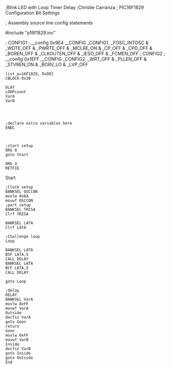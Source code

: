 ;Blink LED with Loop Timer Delay
;Christie Carranza
; PIC16F1829 Configuration Bit Settings

; Assembly source line config statements

#include "p16f1829.inc"

; CONFIG1
; __config 0x9E4
 __CONFIG _CONFIG1, _FOSC_INTOSC & _WDTE_OFF & _PWRTE_OFF & _MCLRE_ON & _CP_OFF & _CPD_OFF & _BOREN_OFF & _CLKOUTEN_OFF & _IESO_OFF & _FCMEN_OFF
; CONFIG2
; __config 0x1EFF
 __CONFIG _CONFIG2, _WRT_OFF & _PLLEN_OFF & _STVREN_ON & _BORV_LO & _LVP_OFF

    list p=16F1829, R=DEC
    CBLOCK 0x30
    
    DLAY
    LOOPcount
    VarA
    VarB
   
    
    
    
	;declare extra variables here
	ENDC
	
	
	
	;start setup
	ORG 0
	goto Start
	
	ORG 4
	RETFIE
Start
	
	;Clock setup
	BANKSEL OSCCON
	movlw 0x6A
	movwf OSCCON
	;port setup
	BANKSEL TRISA
	Clrf TRISA
	
	BANKSEL LATA
	Clrf LATA
	
	;Challenge loop
	Loop
	
	BANKSEL LATA
	BSF LATA,5
	CALL DELAY
	BANKSEL LATA
	BCF LATA,5
	CALL DELAY	
	
	goto Loop
	
	;delay
    DELAY
    BANKSEL VarA
    movlw 0xFF
    movwf VarA
    Outside
    decfsz VarA
    goto Goon
    return 
    Goon
    movlw 0xFF
    movwf VarB    
    Inside
    decfsz VarB
    goto Inside
    goto Outside
    End

